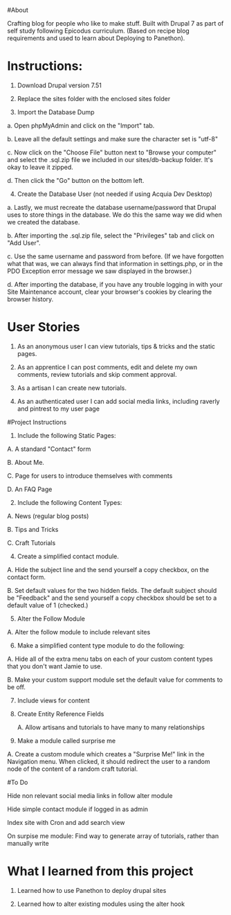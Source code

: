
#About

Crafting blog for people who like to make stuff. Built with Drupal 7 as part of self study following Epicodus curriculum. (Based on recipe blog requirements and used to learn about Deploying to Panethon).  

# Instructions:

1. Download Drupal version 7.51

2. Replace the sites folder with the enclosed sites folder

3. Import the Database Dump

  a. Open phpMyAdmin and click on the "Import" tab.

  b. Leave all the default settings and make sure the character set is "utf-8"

  c. Now click on the "Choose File" button next to "Browse your computer" and select the .sql.zip file we included in our sites/db-backup folder. It's okay to leave it zipped.

  d. Then click the "Go" button on the bottom left.

4. Create the Database User (not needed if using Acquia Dev Desktop)

  a. Lastly, we must recreate the database username/password that Drupal uses to store things in the database. We do this the same way we did when we created the database.

  b. After importing the .sql.zip file, select the "Privileges" tab and click on "Add User".

  c. Use the same username and password from before. (If we have forgotten what that was, we can always find that information in settings.php, or in the PDO Exception error message we saw displayed in the browser.)

  d. After importing the database, if you have any trouble logging in with your Site Maintenance account, clear your browser's cookies by clearing the browser history.



# User Stories

1. As an anonymous user I can view tutorials, tips & tricks and the static pages.

2. As an apprentice I can post comments, edit and delete my own comments, review tutorials and skip comment approval.  

3. As a artisan I can create new tutorials.

4. As an authenticated user I can add social media links, including raverly and pintrest to my user page



#Project Instructions

1. Include the following Static Pages:

  A. A standard "Contact" form

  B. About Me.

  C. Page for users to introduce themselves with comments

  D. An FAQ Page


2. Include the following Content Types:

  A. News (regular blog posts)

  B. Tips and Tricks

  C. Craft Tutorials

4.  Create a simplified contact module.

  A. Hide the subject line and the send yourself a copy checkbox, on the contact form.

  B. Set default values for the two hidden fields. The default subject should be "Feedback" and the send yourself a copy checkbox should be set to a default value of 1 (checked.)

5. Alter the Follow Module

  A. Alter the follow module to include relevant sites


6. Make a simplified content type module to do the following:

  A. Hide all of the extra menu tabs on each of your custom content types that you don't want Jamie to use.

  B. Make your custom support module set the default value for comments to be off.


7. Include views for content

8. Create Entity Reference Fields

    A. Allow artisans and tutorials to have many to many relationships


9. Make a module called surprise me

  A. Create a custom module which creates a "Surprise Me!" link in the Navigation menu. When clicked, it should redirect the user to a random node of the content of a random craft tutorial.


#To Do

Hide non relevant social media links in follow alter module

Hide simple contact module if logged in as admin

Index site with Cron and add search view

On surpise me module: Find way to generate array of tutorials, rather than manually write

# What I learned from this project

1. Learned how to use Panethon to deploy drupal sites

2. Learned how to alter existing modules using the alter hook
